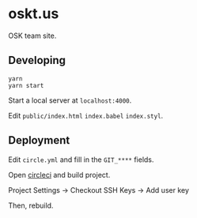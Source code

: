 # oskt.us

OSK team site.

## Developing

```
yarn
yarn start
```

Start a local server at `localhost:4000`.

Edit `public/index.html` `index.babel` `index.styl`.

## Deployment

Edit `circle.yml` and fill in the `GIT_****` fields.

Open [circleci](https://circleci.com) and build project.

Project Settings -> Checkout SSH Keys -> Add user key

Then, rebuild.
